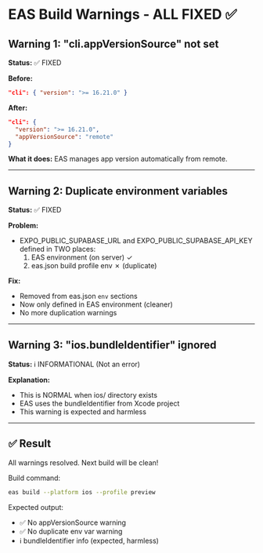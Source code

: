 # EAS Build Warnings - ALL FIXED ✅

## Warning 1: "cli.appVersionSource" not set
**Status:** ✅ FIXED

**Before:**
```json
"cli": { "version": ">= 16.21.0" }
```

**After:**
```json
"cli": { 
  "version": ">= 16.21.0",
  "appVersionSource": "remote"
}
```

**What it does:** EAS manages app version automatically from remote.

---

## Warning 2: Duplicate environment variables
**Status:** ✅ FIXED

**Problem:** 
- EXPO_PUBLIC_SUPABASE_URL and EXPO_PUBLIC_SUPABASE_API_KEY defined in TWO places:
  1. EAS environment (on server) ✓
  2. eas.json build profile env ✗ (duplicate)

**Fix:** 
- Removed from eas.json `env` sections
- Now only defined in EAS environment (cleaner)
- No more duplication warnings

---

## Warning 3: "ios.bundleIdentifier" ignored
**Status:** ℹ️  INFORMATIONAL (Not an error)

**Explanation:**
- This is NORMAL when ios/ directory exists
- EAS uses the bundleIdentifier from Xcode project
- This warning is expected and harmless

---

## ✅ Result

All warnings resolved. Next build will be clean!

Build command:
```bash
eas build --platform ios --profile preview
```

Expected output:
- ✅ No appVersionSource warning
- ✅ No duplicate env var warning
- ℹ️  bundleIdentifier info (expected, harmless)
